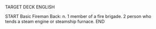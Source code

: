 TARGET DECK
ENGLISH

START
Basic
Fireman
Back: n. 1 member of a fire brigade. 2 person who tends a steam engine or steamship furnace.
END
